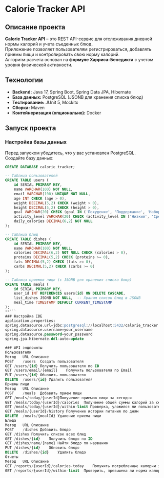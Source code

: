 #  Calorie Tracker API

## Описание проекта
**Calorie Tracker API** – это REST API-сервис для отслеживания дневной нормы калорий и учета съеденных блюд.  
Приложение позволяет пользователям регистрироваться, добавлять приемы пищи и контролировать свою норму калорий.  
Алгоритм расчета основан на **формуле Харриса-Бенедикта** с учетом уровня физической активности.

## Технологии
- **Backend:** Java 17, Spring Boot, Spring Data JPA, Hibernate
- **База данных:** PostgreSQL (JSONB для хранения списка блюд)
- **Тестирование:** JUnit 5, Mockito
- **Сборка:** Maven
- **Контейнеризация (опционально):** Docker

## Запуск проекта

### Настройка базы данных
Перед запуском убедитесь, что у вас установлен PostgreSQL.  
Создайте базу данных:
```sql
CREATE DATABASE calorie_tracker;

-- Таблица пользователей
CREATE TABLE users (
    id SERIAL PRIMARY KEY,
    name VARCHAR(100) NOT NULL,
    email VARCHAR(100) UNIQUE NOT NULL,
    age INT CHECK (age > 0),
    weight DECIMAL(5,2) CHECK (weight > 0),
    height DECIMAL(5,2) CHECK (height > 0),
    goal VARCHAR(20) CHECK (goal IN ('Похудение', 'Поддержание', 'Набор массы')),
    activity_level VARCHAR(20) CHECK (activity_level IN ('Низкий', 'Средний', 'Высокий')),
    daily_calories DECIMAL(6,2) NOT NULL
);

-- Таблица блюд
CREATE TABLE dishes (
    id SERIAL PRIMARY KEY,
    name VARCHAR(100) NOT NULL,
    calories DECIMAL(6,2) NOT NULL CHECK (calories > 0),
    proteins DECIMAL(5,2) CHECK (proteins >= 0),
    fats DECIMAL(5,2) CHECK (fats >= 0),
    carbs DECIMAL(5,2) CHECK (carbs >= 0)
);

-- Таблица приемов пищи (с JSONB для хранения списка блюд)
CREATE TABLE meals (
    id SERIAL PRIMARY KEY,
    user_id INT REFERENCES users(id) ON DELETE CASCADE,
    list_dishes JSONB NOT NULL,  -- Храним список блюд в JSONB
    meal_time TIMESTAMP DEFAULT CURRENT_TIMESTAMP
);
**```
### Настройка IDE
application.properties: 
spring.datasource.url=jdbc:postgresql://localhost:5432/calorie_tracker
spring.datasource.username=your_username
spring.datasource.password=your_password
spring.jpa.hibernate.ddl-auto=update

### API эндпоинты
Пользователи
Метод	URL	Описание
POST	/users	Создать пользователя
GET	/users/{id}	Получить пользователя по ID
GET	/users/email/{email}	Получить пользователя по Email
PUT	/users/{id}	Обновить пользователя
DELETE	/users/{id}	Удалить пользователя
Приемы пищи
Метод	URL	Описание
POST	/meals	Добавить прием пищи
GET	/meals/today/{userId}Получение приемов пищи за сегодня
GET	/meals/today/{userId}/calories	Получение общей суммы калорий за сегодня
GET	/meals/today/{userId}/within-limit Проверка, уложился ли пользователь в норму калорий
GET	/meals/{userId}/history Получение истории питания по дням
DELETE	/meals/{mealId}	Удаление приема пищи
Блюда
Метод	URL	Описание
POST	/dishes	Добавить блюдо
GET	/dishes	Получить список всех блюд
GET	/dishes/{id}	Получить блюдо по ID
GET	/dishes/name/{name}	Найти блюдо по названию
PUT	/dishes/{id}	Обновить блюдо
DELETE	/dishes/{id}	Удалить блюдо
Отчеты
Метод	URL	Описание
GET	/reports/{userId}/calories-today	Получить потребленные калории за день
GET	/reports/{userId}/within-limit	Проверить, превышена ли норма калорий